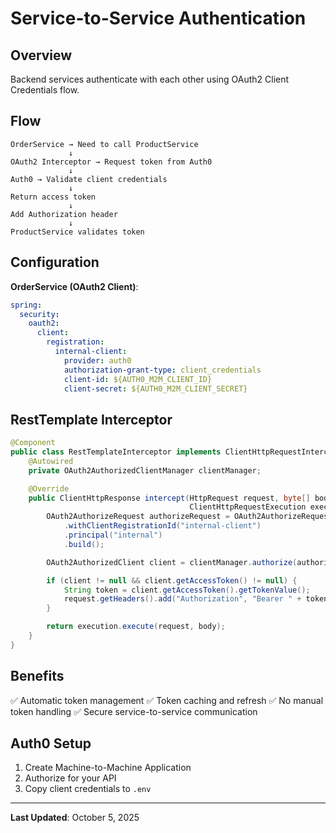 # Service-to-Service Authentication

## Overview

Backend services authenticate with each other using OAuth2 Client Credentials flow.

## Flow

```
OrderService → Need to call ProductService
             ↓
OAuth2 Interceptor → Request token from Auth0
             ↓
Auth0 → Validate client credentials
             ↓
Return access token
             ↓
Add Authorization header
             ↓
ProductService validates token
```

## Configuration

**OrderService (OAuth2 Client)**:

```yaml
spring:
  security:
    oauth2:
      client:
        registration:
          internal-client:
            provider: auth0
            authorization-grant-type: client_credentials
            client-id: ${AUTH0_M2M_CLIENT_ID}
            client-secret: ${AUTH0_M2M_CLIENT_SECRET}
```

## RestTemplate Interceptor

```java
@Component
public class RestTemplateInterceptor implements ClientHttpRequestInterceptor {
    @Autowired
    private OAuth2AuthorizedClientManager clientManager;

    @Override
    public ClientHttpResponse intercept(HttpRequest request, byte[] body,
                                        ClientHttpRequestExecution execution) {
        OAuth2AuthorizeRequest authorizeRequest = OAuth2AuthorizeRequest
            .withClientRegistrationId("internal-client")
            .principal("internal")
            .build();

        OAuth2AuthorizedClient client = clientManager.authorize(authorizeRequest);

        if (client != null && client.getAccessToken() != null) {
            String token = client.getAccessToken().getTokenValue();
            request.getHeaders().add("Authorization", "Bearer " + token);
        }

        return execution.execute(request, body);
    }
}
```

## Benefits

✅ Automatic token management
✅ Token caching and refresh
✅ No manual token handling
✅ Secure service-to-service communication

## Auth0 Setup

1. Create Machine-to-Machine Application
2. Authorize for your API
3. Copy client credentials to `.env`

---

**Last Updated**: October 5, 2025
